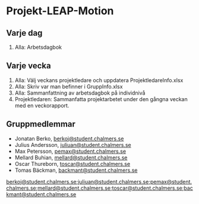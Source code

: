 # Projekt-LEAP-Motion

## Varje dag
1. Alla: Arbetsdagbok

## Varje vecka
1. Alla: Välj veckans projektledare och uppdatera ProjektledareInfo.xlsx
2. Alla: Skriv var man befinner i GruppInfo.xlsx
3. Alla: Sammanfattning av arbetsdagbok på individnivå
4. Projektledaren: Sammanfatta projektarbetet under den gångna veckan med en veckorapport.

## Gruppmedlemmar
- Jonatan Berko, berkoj@student.chalmers.se
- Julius Andersson, juliuan@student.chalmers.se
- Max Petersson, pemax@student.chalmers.se
- Mellard Buhian, mellard@student.chalmers.se
- Oscar Thureborn, toscar@student.chalmers.se
- Tomas Bäckman, backmant@student.chalmers.se

berkoj@student.chalmers.se;juliuan@student.chalmers.se;pemax@student.chalmers.se;mellard@student.chalmers.se;toscar@student.chalmers.se;backmant@student.chalmers.se

